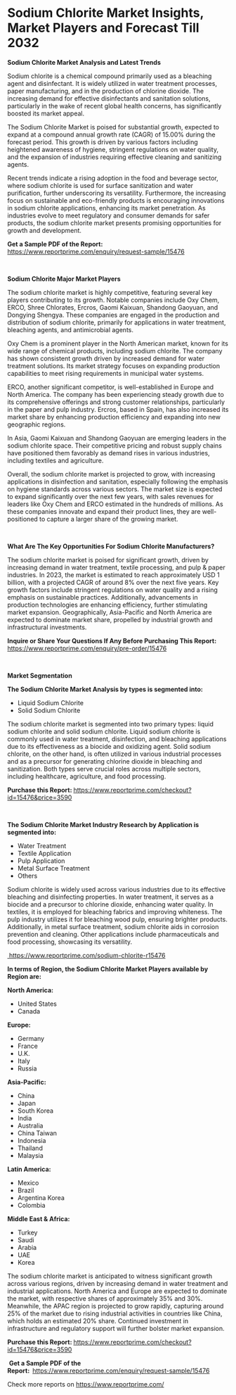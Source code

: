 <p><h1>Sodium Chlorite Market Insights, Market Players and Forecast Till 2032</h1></p><p><strong>Sodium Chlorite Market Analysis and Latest Trends</strong></p>
<p><p>Sodium chlorite is a chemical compound primarily used as a bleaching agent and disinfectant. It is widely utilized in water treatment processes, paper manufacturing, and in the production of chlorine dioxide. The increasing demand for effective disinfectants and sanitation solutions, particularly in the wake of recent global health concerns, has significantly boosted its market appeal.</p><p>The Sodium Chlorite Market is poised for substantial growth, expected to expand at a compound annual growth rate (CAGR) of 15.00% during the forecast period. This growth is driven by various factors including heightened awareness of hygiene, stringent regulations on water quality, and the expansion of industries requiring effective cleaning and sanitizing agents. </p><p>Recent trends indicate a rising adoption in the food and beverage sector, where sodium chlorite is used for surface sanitization and water purification, further underscoring its versatility. Furthermore, the increasing focus on sustainable and eco-friendly products is encouraging innovations in sodium chlorite applications, enhancing its market penetration. As industries evolve to meet regulatory and consumer demands for safer products, the sodium chlorite market presents promising opportunities for growth and development.</p></p>
<p><strong>Get a Sample PDF of the Report:&nbsp;</strong> <a href="https://www.reportprime.com/enquiry/request-sample/15476?utm_campaign=2247&utm_medium=2&utm_source=Github&utm_content=ia&utm_term=20032025&utm_id=sodium-chlorite">https://www.reportprime.com/enquiry/request-sample/15476</a></p>
<p>&nbsp;</p>
<p><strong>Sodium Chlorite Major Market Players</strong></p>
<p><p>The sodium chlorite market is highly competitive, featuring several key players contributing to its growth. Notable companies include Oxy Chem, ERCO, Shree Chlorates, Ercros, Gaomi Kaixuan, Shandong Gaoyuan, and Dongying Shengya. These companies are engaged in the production and distribution of sodium chlorite, primarily for applications in water treatment, bleaching agents, and antimicrobial agents.</p><p>Oxy Chem is a prominent player in the North American market, known for its wide range of chemical products, including sodium chlorite. The company has shown consistent growth driven by increased demand for water treatment solutions. Its market strategy focuses on expanding production capabilities to meet rising requirements in municipal water systems.</p><p>ERCO, another significant competitor, is well-established in Europe and North America. The company has been experiencing steady growth due to its comprehensive offerings and strong customer relationships, particularly in the paper and pulp industry. Ercros, based in Spain, has also increased its market share by enhancing production efficiency and expanding into new geographic regions.</p><p>In Asia, Gaomi Kaixuan and Shandong Gaoyuan are emerging leaders in the sodium chlorite space. Their competitive pricing and robust supply chains have positioned them favorably as demand rises in various industries, including textiles and agriculture.</p><p>Overall, the sodium chlorite market is projected to grow, with increasing applications in disinfection and sanitation, especially following the emphasis on hygiene standards across various sectors. The market size is expected to expand significantly over the next few years, with sales revenues for leaders like Oxy Chem and ERCO estimated in the hundreds of millions. As these companies innovate and expand their product lines, they are well-positioned to capture a larger share of the growing market.</p></p>
<p>&nbsp;</p>
<p><strong>What Are The Key Opportunities For Sodium Chlorite Manufacturers?</strong></p>
<p><p>The sodium chlorite market is poised for significant growth, driven by increasing demand in water treatment, textile processing, and pulp & paper industries. In 2023, the market is estimated to reach approximately USD 1 billion, with a projected CAGR of around 8% over the next five years. Key growth factors include stringent regulations on water quality and a rising emphasis on sustainable practices. Additionally, advancements in production technologies are enhancing efficiency, further stimulating market expansion. Geographically, Asia-Pacific and North America are expected to dominate market share, propelled by industrial growth and infrastructural investments.</p></p>
<p><strong>Inquire or Share Your Questions If Any Before Purchasing This Report:</strong> <a href="https://www.reportprime.com/enquiry/pre-order/15476?utm_campaign=2247&utm_medium=2&utm_source=Github&utm_content=ia&utm_term=20032025&utm_id=sodium-chlorite">https://www.reportprime.com/enquiry/pre-order/15476</a></p>
<p>&nbsp;</p>
<p><strong>Market Segmentation</strong></p>
<p><strong>The Sodium Chlorite Market Analysis by types is segmented into:</strong></p>
<p><ul><li>Liquid Sodium Chlorite</li><li>Solid Sodium Chlorite</li></ul></p>
<p><p>The sodium chlorite market is segmented into two primary types: liquid sodium chlorite and solid sodium chlorite. Liquid sodium chlorite is commonly used in water treatment, disinfection, and bleaching applications due to its effectiveness as a biocide and oxidizing agent. Solid sodium chlorite, on the other hand, is often utilized in various industrial processes and as a precursor for generating chlorine dioxide in bleaching and sanitization. Both types serve crucial roles across multiple sectors, including healthcare, agriculture, and food processing.</p></p>
<p><strong>Purchase this Report:&nbsp;</strong><a href="https://www.reportprime.com/checkout?id=15476&price=3590&utm_campaign=2247&utm_medium=2&utm_source=Github&utm_content=ia&utm_term=20032025&utm_id=sodium-chlorite">https://www.reportprime.com/checkout?id=15476&price=3590</a></p>
<p>&nbsp;</p>
<p><strong>The Sodium Chlorite Market Industry Research by Application is segmented into:</strong></p>
<p><ul><li>Water Treatment</li><li>Textile Application</li><li>Pulp Application</li><li>Metal Surface Treatment</li><li>Others</li></ul></p>
<p><p>Sodium chlorite is widely used across various industries due to its effective bleaching and disinfecting properties. In water treatment, it serves as a biocide and a precursor to chlorine dioxide, enhancing water quality. In textiles, it is employed for bleaching fabrics and improving whiteness. The pulp industry utilizes it for bleaching wood pulp, ensuring brighter products. Additionally, in metal surface treatment, sodium chlorite aids in corrosion prevention and cleaning. Other applications include pharmaceuticals and food processing, showcasing its versatility.</p></p>
<p><a href="https://www.reportprime.com/sodium-chlorite-r15476?utm_campaign=2247&utm_medium=2&utm_source=Github&utm_content=ia&utm_term=20032025&utm_id=sodium-chlorite">&nbsp;https://www.reportprime.com/sodium-chlorite-r15476</a></p>
<p><strong>In terms of Region, the Sodium Chlorite Market Players available by Region are:</strong></p>
<p>
    <p> <strong> North America: </strong>
        <ul>
            <li>United States</li>
            <li>Canada</li>
        </ul>
        </p> 
    <p> <strong> Europe: </strong>
        <ul>
            <li>Germany</li>
            <li>France</li>
            <li>U.K.</li>
            <li>Italy</li>
            <li>Russia</li>
        </ul>
        </p> 
    <p> <strong> Asia-Pacific: </strong>
        <ul>
            <li>China</li>
            <li>Japan</li>
            <li>South Korea</li>
            <li>India</li>
            <li>Australia</li>
            <li>China Taiwan</li>
            <li>Indonesia</li>
            <li>Thailand</li>
            <li>Malaysia</li>
        </ul>
        </p> 
    <p> <strong> Latin America: </strong>
        <ul>
            <li>Mexico</li>
            <li>Brazil</li>
            <li>Argentina Korea</li>
            <li>Colombia</li>
        </ul>
        </p> 
    <p> <strong> Middle East & Africa: </strong>
        <ul>
            <li>Turkey</li>
            <li>Saudi</li>
            <li>Arabia</li>
            <li>UAE</li>
            <li>Korea</li>
        </ul>
    </p>
    </p>
<p><p>The sodium chlorite market is anticipated to witness significant growth across various regions, driven by increasing demand in water treatment and industrial applications. North America and Europe are expected to dominate the market, with respective shares of approximately 35% and 30%. Meanwhile, the APAC region is projected to grow rapidly, capturing around 25% of the market due to rising industrial activities in countries like China, which holds an estimated 20% share. Continued investment in infrastructure and regulatory support will further bolster market expansion.</p></p>
<p><strong>Purchase this Report: </strong><a href="https://www.reportprime.com/checkout?id=15476&price=3590&utm_campaign=2247&utm_medium=2&utm_source=Github&utm_content=ia&utm_term=20032025&utm_id=sodium-chlorite">https://www.reportprime.com/checkout?id=15476&price=3590</a></p>
<p>&nbsp;<strong>Get a Sample PDF of the Report:&nbsp;&nbsp;</strong><a href="https://www.reportprime.com/enquiry/request-sample/15476?utm_campaign=2247&utm_medium=2&utm_source=Github&utm_content=ia&utm_term=20032025&utm_id=sodium-chlorite">https://www.reportprime.com/enquiry/request-sample/15476</a></p>
<p><strong></strong></p>
<p>Check more reports on <a href="https://www.reportprime.com/?utm_campaign=2247&utm_medium=2&utm_source=Github&utm_content=ia&utm_term=20032025&utm_id=sodium-chlorite">https://www.reportprime.com/</a></p>